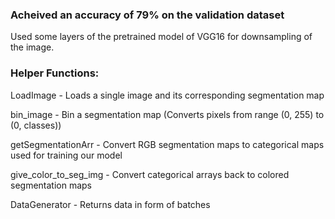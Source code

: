 ### Acheived an accuracy of 79% on the validation dataset

Used some layers of the pretrained model of VGG16 for downsampling of the image.

### Helper Functions:

LoadImage - Loads a single image and its corresponding segmentation map


bin_image - Bin a segmentation map (Converts pixels from range (0, 255) to (0, classes))


getSegmentationArr - Convert RGB segmentation maps to categorical maps used for training our model


give_color_to_seg_img - Convert categorical arrays back to colored segmentation maps


DataGenerator - Returns data in form of batches
